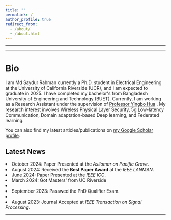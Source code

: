 ```yaml
---
title: ""
permalink: /
author_profile: true
redirect_from: 
  - /about/
  - /about.html
---
```

---
---

Bio
======
I am Md Saydur Rahman currently a Ph.D. student in Electrical Engineering at the University of California Riverside (UCR), and I am expected to graduate in 2025. I have completed my bachelor's from Bangladesh University of Engineering and Technology (BUET). Currently, I am working as a Research Assistant under the supervision of [Professor Yingbo Hua](https://intra.ece.ucr.edu/~yhua/) 
. My research interest involves Wireless Physical Layer Security, 5g Low-latency Communication, Domain adaptation-based Deep learning, and Federated learning. 
<div class="wordwrap">  You can also find my latest articles/publications on  <a href="https://scholar.google.com/citations?user=Zbf4zyUAAAAJ&hl=en&authuser=1">my Google Scholar profile</a>. </div>

<div class="news-section">
  <h2>Latest News</h2>

  <li> October 2024: Paper Presented at the <em>Asilomar on Pacific Grove</em>.</li>
  <li> August 2024: Received the <strong>Best Paper Award</strong> at the <em>IEEE LANMAN</em>.</li>
  <li>June 2024: Paper Presented at the <em>IEEE ICC</em>.</li>
  <li>March 2024: Got Masters' from UC Riverside<li>
  <li>September 2023: Passwed the PhD Qualifier Exam.<li>
  <li>August 2023: Journal Accepted at <em>IEEE Transaction on Signal Processing</em>.</li>

 
  </div>



---

